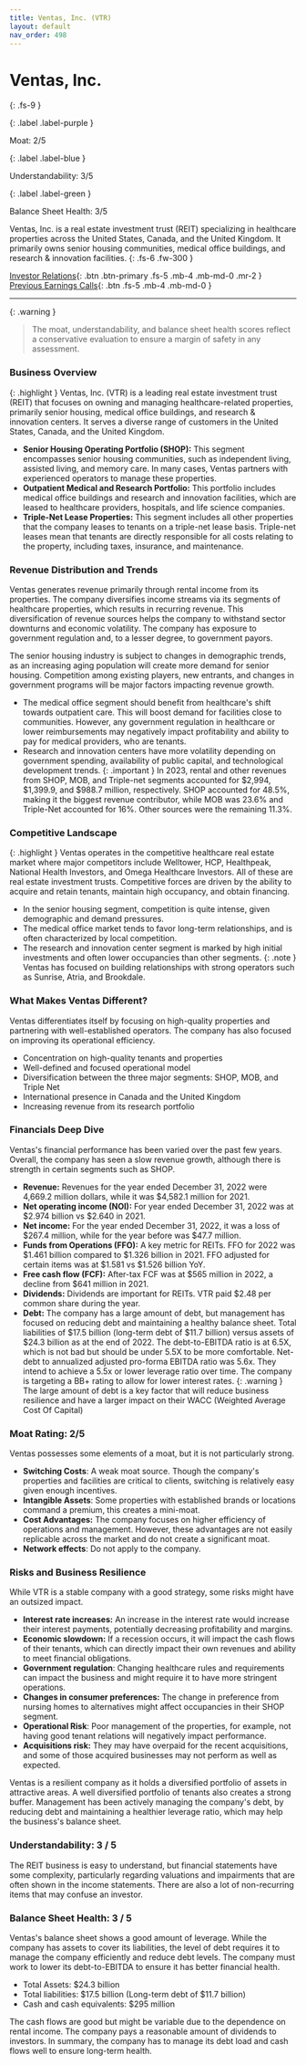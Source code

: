 ```yaml
---
title: Ventas, Inc. (VTR)
layout: default
nav_order: 498
---
```


# Ventas, Inc.
{: .fs-9 }

{: .label .label-purple }

Moat: 2/5

{: .label .label-blue }

Understandability: 3/5

{: .label .label-green }

Balance Sheet Health: 3/5

Ventas, Inc. is a real estate investment trust (REIT) specializing in healthcare properties across the United States, Canada, and the United Kingdom. It primarily owns senior housing communities, medical office buildings, and research & innovation facilities.
{: .fs-6 .fw-300 }

[Investor Relations](https://www.google.com/search?q=VTR+investor+relations){: .btn .btn-primary .fs-5 .mb-4 .mb-md-0 .mr-2 }
[Previous Earnings Calls](https://discountingcashflows.com/company/VTR/transcripts/){: .btn .fs-5 .mb-4 .mb-md-0 }

---

{: .warning }
>The moat, understandability, and balance sheet health scores reflect a conservative evaluation to ensure a margin of safety in any assessment.



### Business Overview
{: .highlight }
Ventas, Inc. (VTR) is a leading real estate investment trust (REIT) that focuses on owning and managing healthcare-related properties, primarily senior housing, medical office buildings, and research & innovation centers. It serves a diverse range of customers in the United States, Canada, and the United Kingdom.
*   **Senior Housing Operating Portfolio (SHOP):** This segment encompasses senior housing communities, such as independent living, assisted living, and memory care. In many cases, Ventas partners with experienced operators to manage these properties.
*   **Outpatient Medical and Research Portfolio:** This portfolio includes medical office buildings and research and innovation facilities, which are leased to healthcare providers, hospitals, and life science companies.
*   **Triple-Net Lease Properties:** This segment includes all other properties that the company leases to tenants on a triple-net lease basis. Triple-net leases mean that tenants are directly responsible for all costs relating to the property, including taxes, insurance, and maintenance.

### Revenue Distribution and Trends
Ventas generates revenue primarily through rental income from its properties. The company diversifies income streams via its segments of healthcare properties, which results in recurring revenue. This diversification of revenue sources helps the company to withstand sector downturns and economic volatility. The company has exposure to government regulation and, to a lesser degree, to government payors.

The senior housing industry is subject to changes in demographic trends, as an increasing aging population will create more demand for senior housing. Competition among existing players, new entrants, and changes in government programs will be major factors impacting revenue growth.
*   The medical office segment should benefit from healthcare's shift towards outpatient care. This will boost demand for facilities close to communities. However, any government regulation in healthcare or lower reimbursements may negatively impact profitability and ability to pay for medical providers, who are tenants.
*   Research and innovation centers have more volatility depending on government spending, availability of public capital, and technological development trends.
{: .important }
In 2023, rental and other revenues from SHOP, MOB, and Triple-net segments accounted for $2,994, $1,399.9, and $988.7 million, respectively. SHOP accounted for 48.5%, making it the biggest revenue contributor, while MOB was 23.6% and Triple-Net accounted for 16%. Other sources were the remaining 11.3%.

### Competitive Landscape
{: .highlight }
Ventas operates in the competitive healthcare real estate market where major competitors include Welltower, HCP, Healthpeak, National Health Investors, and Omega Healthcare Investors. All of these are real estate investment trusts. Competitive forces are driven by the ability to acquire and retain tenants, maintain high occupancy, and obtain financing.
*   In the senior housing segment, competition is quite intense, given demographic and demand pressures.
*   The medical office market tends to favor long-term relationships, and is often characterized by local competition.
*   The research and innovation center segment is marked by high initial investments and often lower occupancies than other segments.
{: .note }
Ventas has focused on building relationships with strong operators such as Sunrise, Atria, and Brookdale.

### What Makes Ventas Different?
Ventas differentiates itself by focusing on high-quality properties and partnering with well-established operators. The company has also focused on improving its operational efficiency.
*   Concentration on high-quality tenants and properties
*   Well-defined and focused operational model
*   Diversification between the three major segments: SHOP, MOB, and Triple Net
*   International presence in Canada and the United Kingdom
*  Increasing revenue from its research portfolio

### Financials Deep Dive
Ventas's financial performance has been varied over the past few years. Overall, the company has seen a slow revenue growth, although there is strength in certain segments such as SHOP.
*   **Revenue:** Revenues for the year ended December 31, 2022 were 4,669.2 million dollars, while it was $4,582.1 million for 2021.
*   **Net operating income (NOI):**  For year ended December 31, 2022 was at $2.974 billion vs $2.640 in 2021.
*   **Net income:** For the year ended December 31, 2022, it was a loss of $267.4 million, while for the year before was $47.7 million. 
*  **Funds from Operations (FFO):** A key metric for REITs. FFO for 2022 was $1.461 billion compared to $1.326 billion in 2021. FFO adjusted for certain items was at $1.581 vs $1.526 billion YoY. 
*  **Free cash flow (FCF):** After-tax FCF was at $565 million in 2022, a decline from $641 million in 2021. 
* **Dividends:** Dividends are important for REITs. VTR paid $2.48 per common share during the year.
*  **Debt:**  The company has a large amount of debt, but management has focused on reducing debt and maintaining a healthy balance sheet. Total liabilities of $17.5 billion (long-term debt of $11.7 billion) versus assets of $24.3 billion as at the end of 2022. The debt-to-EBITDA ratio is at 6.5X, which is not bad but should be under 5.5X to be more comfortable. Net-debt to annualized adjusted pro-forma EBITDA ratio was 5.6x. They intend to achieve a 5.5x or lower leverage ratio over time. The company is targeting a BB+ rating to allow for lower interest rates.
{: .warning }
The large amount of debt is a key factor that will reduce business resilience and have a larger impact on their WACC (Weighted Average Cost Of Capital)

### Moat Rating: 2/5
Ventas possesses some elements of a moat, but it is not particularly strong. 
*   **Switching Costs**: A weak moat source. Though the company's properties and facilities are critical to clients, switching is relatively easy given enough incentives.
*   **Intangible Assets**: Some properties with established brands or locations command a premium, this creates a mini-moat.
*   **Cost Advantages:** The company focuses on higher efficiency of operations and management. However, these advantages are not easily replicable across the market and do not create a significant moat.
*   **Network effects**: Do not apply to the company.

### Risks and Business Resilience
While VTR is a stable company with a good strategy, some risks might have an outsized impact.
*   **Interest rate increases:** An increase in the interest rate would increase their interest payments, potentially decreasing profitability and margins.
*   **Economic slowdown:** If a recession occurs, it will impact the cash flows of their tenants, which can directly impact their own revenues and ability to meet financial obligations.
*   **Government regulation**: Changing healthcare rules and requirements can impact the business and might require it to have more stringent operations.
*   **Changes in consumer preferences:** The change in preference from nursing homes to alternatives might affect occupancies in their SHOP segment.
*    **Operational Risk**: Poor management of the properties, for example, not having good tenant relations will negatively impact performance. 
*   **Acquisitions risk:** They may have overpaid for the recent acquisitions, and some of those acquired businesses may not perform as well as expected.

Ventas is a resilient company as it holds a diversified portfolio of assets in attractive areas. A well diversified portfolio of tenants also creates a strong buffer. Management has been actively managing the company's debt, by reducing debt and maintaining a healthier leverage ratio, which may help the business's balance sheet.

### Understandability: 3 / 5
The REIT business is easy to understand, but financial statements have some complexity, particularly regarding valuations and impairments that are often shown in the income statements. There are also a lot of non-recurring items that may confuse an investor.

### Balance Sheet Health: 3 / 5
Ventas's balance sheet shows a good amount of leverage. While the company has assets to cover its liabilities, the level of debt requires it to manage the company efficiently and reduce debt levels. The company must work to lower its debt-to-EBITDA to ensure it has better financial health.
*   Total Assets: $24.3 billion
*   Total liabilities: $17.5 billion (Long-term debt of $11.7 billion)
*   Cash and cash equivalents: $295 million

The cash flows are good but might be variable due to the dependence on rental income. The company pays a reasonable amount of dividends to investors. In summary, the company has to manage its debt load and cash flows well to ensure long-term health.